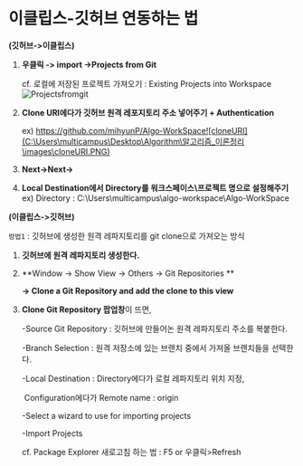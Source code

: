 # 이클립스-깃허브 연동하는 법

**(깃허브->이클립스)**

1. **우클릭 -> import ->Projects from Git** 

   cf. 로컬에 저장된 프로젝트 가져오기 : Existing Projects into Workspace![Projectsfromgit](C:\Users\multicampus\Desktop\Algorithm\알고리즘_이론정리\images\Projectsfromgit.PNG)

2. **Clone URI에다가 깃허브 원격 레포지토리 주소 넣어주기 + Authentication**

   ex) https://github.com/mihyunP/Algo-WorkSpace![cloneURI](C:\Users\multicampus\Desktop\Algorithm\알고리즘_이론정리\images\cloneURI.PNG)

3. **Next->Next->**

4. **Local Destination에서 Directory를 워크스페이스\프로젝트 명으로 설정해주기**
   ex) Directory : C:\Users\multicampus\algo-workspace\Algo-WorkSpace



**(이클립스->깃허브)**

`방법1` : 깃허브에 생성한 원격 레파지토리를 git clone으로 가져오는 방식

1. **깃허브에 원격 레파지토리 생성한다.**

2. **Window -> Show View -> Others -> Git Repositories **

   **-> Clone a Git Repository and add the clone to this view**

3. **Clone Git Repository 팝업창**이 뜨면, 

   -Source Git Repository : 깃허브에 만들어논 원격 레파지토리 주소를 복붙한다.

   -Branch Selection : 원격 저장소에 있는 브랜치 중에서 가져올 브랜치들을 선택한다.

   -Local Destination : Directory에다가 로컬 레파지토리 위치 지정, 

   ​								   Configuration에다가 Remote name : origin

   -Select a wizard to use for importing projects

   -Import Projects

   cf. Package Explorer 새로고침 하는 법 : F5 or 우클릭>Refresh